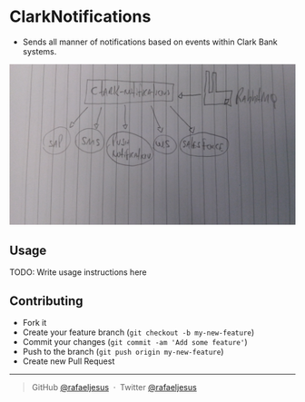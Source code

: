 # ClarkNotifications

* Sends all manner of notifications based on events within Clark Bank systems.

<p align='center'>
  <img src='https://github.com/ClarkBank/clark_notifications/blob/master/notifications.jpg' alt='Clark Notifications Diagram'>
</p>

## Usage

TODO: Write usage instructions here

## Contributing
- Fork it
- Create your feature branch (`git checkout -b my-new-feature`)
- Commit your changes (`git commit -am 'Add some feature'`)
- Push to the branch (`git push origin my-new-feature`)
- Create new Pull Request

---

> GitHub [@rafaeljesus](https://github.com/rafaeljesus) &nbsp;&middot;&nbsp;
> Twitter [@rafaeljesus](https://twitter.com/_jesus_rafael)
